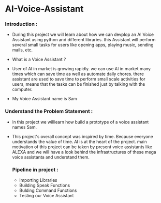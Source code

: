 # AI-Voice-Assistant

### Introduction :

- During this project we will learn about how we can devplop an AI Voice Assistant using python and different libraries. this Assistant will perform several small tasks for users like opening apps, playing music, sending mails, etc.

- What is a Voice Assistant ?
- User of AI in market is growing rapidly. we can use AI in market many times which can save time as well as automate daily chores. there assistant are used to save time to perform small scale activities for users, means that the tasks can be finished just by talking with the computer.
- My Voice Assistant name is Sam

### Understand the Problem Statement :
- In this project we willlearn how build a prototype of a voice assistant names Sam.
- This project's overall concept was inspired by time. Because everyone understands the value of time. AI is at the heart of the project. main motivation of this project can be taken by present voice assistants like ALEXA and we will have a look behind the infrastructures of these mega voice assistanta and understand them.

  ### Pipeline in project :
  - Importing Libraries
  - Building Speak Functions
  - Bulding Command Functions
  - Testing our Voice Assistant
